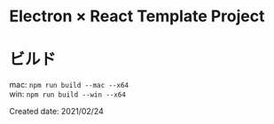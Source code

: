 # Electron × React Template Project


# ビルド
mac: `npm run build --mac --x64`  
win: `npm run build --win --x64`  

Created date: 2021/02/24